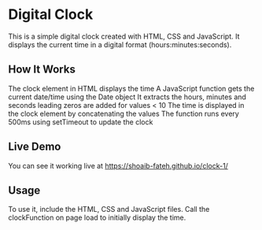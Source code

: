 # Digital Clock
This is a simple digital clock created with HTML, CSS and JavaScript. It displays the current time in a digital format (hours:minutes:seconds).

## How It Works
The clock element in HTML displays the time
A JavaScript function gets the current date/time using the Date object
It extracts the hours, minutes and seconds
leading zeros are added for values < 10
The time is displayed in the clock element by concatenating the values
The function runs every 500ms using setTimeout to update the clock

## Live Demo
You can see it working live at https://shoaib-fateh.github.io/clock-1/

## Usage
To use it, include the HTML, CSS and JavaScript files. Call the clockFunction on page load to initially display the time.
